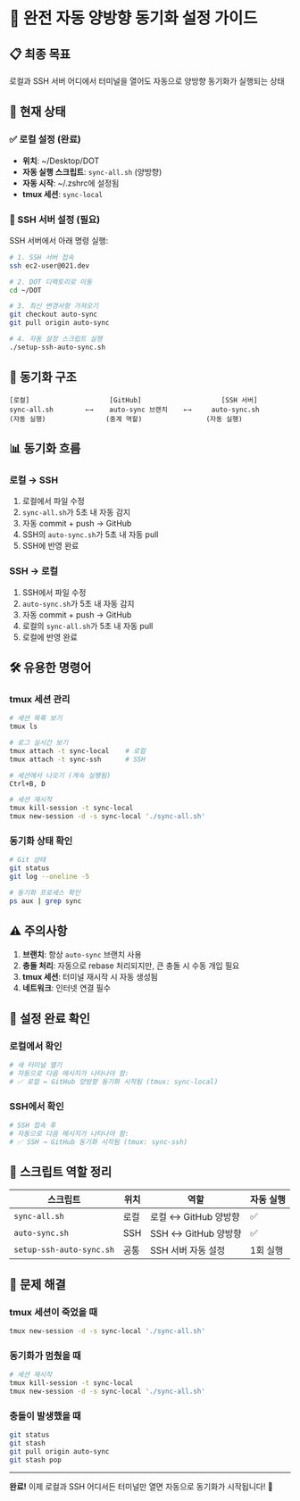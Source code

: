 # 🚀 완전 자동 양방향 동기화 설정 가이드

## 📋 최종 목표
로컬과 SSH 서버 어디에서 터미널을 열어도 자동으로 양방향 동기화가 실행되는 상태

## 🎯 현재 상태

### ✅ 로컬 설정 (완료)
- **위치**: ~/Desktop/DOT
- **자동 실행 스크립트**: `sync-all.sh` (양방향)
- **자동 시작**: ~/.zshrc에 설정됨
- **tmux 세션**: `sync-local`

### 🔧 SSH 서버 설정 (필요)
SSH 서버에서 아래 명령 실행:

```bash
# 1. SSH 서버 접속
ssh ec2-user@021.dev

# 2. DOT 디렉토리로 이동
cd ~/DOT

# 3. 최신 변경사항 가져오기
git checkout auto-sync
git pull origin auto-sync

# 4. 자동 설정 스크립트 실행
./setup-ssh-auto-sync.sh
```

## 🔄 동기화 구조

```
[로컬]                    [GitHub]                    [SSH 서버]
sync-all.sh        ←→    auto-sync 브랜치    ←→     auto-sync.sh
(자동 실행)               (중계 역할)                (자동 실행)
```

## 📊 동기화 흐름

### 로컬 → SSH
1. 로컬에서 파일 수정
2. `sync-all.sh`가 5초 내 자동 감지
3. 자동 commit + push → GitHub
4. SSH의 `auto-sync.sh`가 5초 내 자동 pull
5. SSH에 반영 완료

### SSH → 로컬  
1. SSH에서 파일 수정
2. `auto-sync.sh`가 5초 내 자동 감지
3. 자동 commit + push → GitHub
4. 로컬의 `sync-all.sh`가 5초 내 자동 pull
5. 로컬에 반영 완료

## 🛠️ 유용한 명령어

### tmux 세션 관리
```bash
# 세션 목록 보기
tmux ls

# 로그 실시간 보기
tmux attach -t sync-local    # 로컬
tmux attach -t sync-ssh      # SSH

# 세션에서 나오기 (계속 실행됨)
Ctrl+B, D

# 세션 재시작
tmux kill-session -t sync-local
tmux new-session -d -s sync-local './sync-all.sh'
```

### 동기화 상태 확인
```bash
# Git 상태
git status
git log --oneline -5

# 동기화 프로세스 확인
ps aux | grep sync
```

## ⚠️ 주의사항

1. **브랜치**: 항상 `auto-sync` 브랜치 사용
2. **충돌 처리**: 자동으로 rebase 처리되지만, 큰 충돌 시 수동 개입 필요
3. **tmux 세션**: 터미널 재시작 시 자동 생성됨
4. **네트워크**: 인터넷 연결 필수

## 🎉 설정 완료 확인

### 로컬에서 확인
```bash
# 새 터미널 열기
# 자동으로 다음 메시지가 나타나야 함:
# ✅ 로컬 ↔️ GitHub 양방향 동기화 시작됨 (tmux: sync-local)
```

### SSH에서 확인
```bash
# SSH 접속 후
# 자동으로 다음 메시지가 나타나야 함:
# ✅ SSH → GitHub 동기화 시작됨 (tmux: sync-ssh)
```

## 📝 스크립트 역할 정리

| 스크립트 | 위치 | 역할 | 자동 실행 |
|---------|------|------|-----------|
| `sync-all.sh` | 로컬 | 로컬 ↔️ GitHub 양방향 | ✅ |
| `auto-sync.sh` | SSH | SSH ↔️ GitHub 양방향 | ✅ |
| `setup-ssh-auto-sync.sh` | 공통 | SSH 서버 자동 설정 | 1회 실행 |

## 🚨 문제 해결

### tmux 세션이 죽었을 때
```bash
tmux new-session -d -s sync-local './sync-all.sh'
```

### 동기화가 멈췄을 때
```bash
# 세션 재시작
tmux kill-session -t sync-local
tmux new-session -d -s sync-local './sync-all.sh'
```

### 충돌이 발생했을 때
```bash
git status
git stash
git pull origin auto-sync
git stash pop
```

---

**완료!** 이제 로컬과 SSH 어디서든 터미널만 열면 자동으로 동기화가 시작됩니다! 🎉